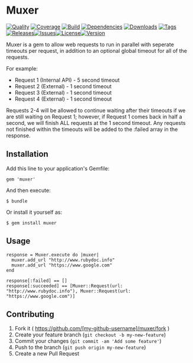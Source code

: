 # Muxer

[![Quality](https://img.shields.io/codeclimate/github/ChrisMacNaughton/muxer.svg?style=flat-square)](https://codeclimate.com/github/ChrisMacNaughton/muxer)
[![Coverage](https://img.shields.io/codeclimate/coverage/github/ChrisMacNaughton/muxer.svg?style=flat-square)](https://codeclimate.com/github/ChrisMacNaughton/muxer)
[![Build](https://img.shields.io/travis-ci/ChrisMacNaughton/muxer.svg?style=flat-square)](https://travis-ci.org/ChrisMacNaughton/muxer)
[![Dependencies](https://img.shields.io/gemnasium/ChrisMacNaughton/muxer.svg?style=flat-square)](https://gemnasium.com/ChrisMacNaughton/muxer)
[![Downloads](https://img.shields.io/gem/dtv/muxer.svg?style=flat-square)](https://rubygems.org/gems/muxer)
[![Tags](https://img.shields.io/github/tag/ChrisMacNaughton/muxer.svg?style=flat-square)](https://github.com/ChrisMacNaughton/muxer/tags)[![Releases](https://img.shields.io/github/release/ChrisMacNaughton/muxer.svg?style=flat-square)](https://github.com/ChrisMacNaughton/muxer/releases)[![Issues](https://img.shields.io/github/issues/ChrisMacNaughton/muxer.svg?style=flat-square)](https://github.com/ChrisMacNaughton/muxer/issues)[![License](https://img.shields.io/badge/license-MIT-brightgreen.svg?style=flat-square)](https://opensource.org/licenses/MIT)[![Version](https://img.shields.io/gem/v/muxer.svg?style=flat-square)](https://rubygems.org/gems/muxer)

Muxer is a gem to allow web requests to run in parallel with seperate timeouts per request, in addition to an optional global timeout for all of the requests.

For example:

- Request 1 (Internal API) - 5 second timeout
- Request 2 (External) - 1 second timeout
- Request 3 (External) - 1 second timeout
- Request 4 (External) - 1 second timeout

Requests 2-4 will be allowed to continue waiting after their timeouts if we are still waiting on Request 1; however, if Request 1 comes back in half a second, we will finish ALL requests at the 1 second timeout. Any requests not finished within the timeouts will be added to the :failed array in the response.

## Installation

Add this line to your application's Gemfile:

    gem 'muxer'

And then execute:

    $ bundle

Or install it yourself as:

    $ gem install muxer

## Usage

```
response = Muxer.execute do |muxer|
  muxer.add_url "http://www.rubydoc.info"
  muxer.add_url "https://www.google.com"
end

response[:failed] == []
response[:succeeded] == [Muxer::Request(url: "http://www.rubydoc.info"), Muxer::Request(url: "https://www.google.com")]
```
## Contributing

1. Fork it ( https://github.com/[my-github-username]/muxer/fork )
2. Create your feature branch (`git checkout -b my-new-feature`)
3. Commit your changes (`git commit -am 'Add some feature'`)
4. Push to the branch (`git push origin my-new-feature`)
5. Create a new Pull Request
